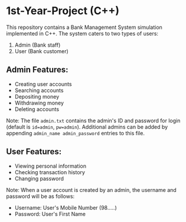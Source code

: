 # 1st-Year-Project (C++)

This repository contains a Bank Management System simulation implemented in C++. The system caters to two types of users:

1. Admin (Bank staff)
2. User (Bank customer)

## Admin Features:
- Creating user accounts
- Searching accounts
- Depositing money
- Withdrawing money
- Deleting accounts

Note: The file `admin.txt` contains the admin's ID and password for login (default is `id=admin`, `pw=admin`). Additional admins can be added by appending `admin_name admin_password` entries to this file.

## User Features:
- Viewing personal information
- Checking transaction history
- Changing password

Note: When a user account is created by an admin, the username and password will be as follows:
- Username: User's Mobile Number (98.....)
- Password: User's First Name

